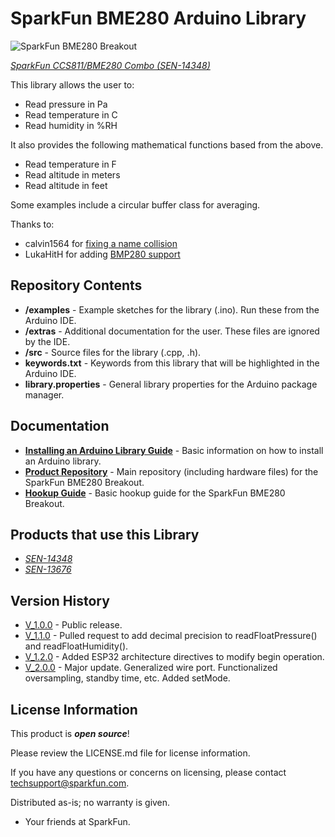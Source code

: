 SparkFun BME280 Arduino Library
========================================

![SparkFun BME280 Breakout](https://cdn.sparkfun.com//assets/parts/1/2/3/2/9/14348-01.jpg)

[*SparkFun CCS811/BME280 Combo (SEN-14348)*](https://www.sparkfun.com/products/14348)

This library allows the user to:

* Read pressure in Pa
* Read temperature in C
* Read humidity in %RH

It also provides the following mathematical functions based from the above.

* Read temperature in F
* Read altitude in meters
* Read altitude in feet

Some examples include a circular buffer class for averaging.

Thanks to:
* calvin1564 for [fixing a name collision](https://github.com/sparkfun/SparkFun_BME280_Arduino_Library/pull/34)
* LukaHitH for adding [BMP280 support](https://github.com/sparkfun/SparkFun_BME280_Arduino_Library/pull/23)

Repository Contents
-------------------

* **/examples** - Example sketches for the library (.ino). Run these from the Arduino IDE. 
* **/extras** - Additional documentation for the user. These files are ignored by the IDE. 
* **/src** - Source files for the library (.cpp, .h).
* **keywords.txt** - Keywords from this library that will be highlighted in the Arduino IDE. 
* **library.properties** - General library properties for the Arduino package manager. 

Documentation
--------------

* **[Installing an Arduino Library Guide](https://learn.sparkfun.com/tutorials/installing-an-arduino-library)** - Basic information on how to install an Arduino library.
* **[Product Repository](https://github.com/sparkfun/BME280-Breakout-Board)** - Main repository (including hardware files) for the SparkFun BME280 Breakout.
* **[Hookup Guide](https://learn.sparkfun.com/tutorials/sparkfun-bme280-breakout-hookup-guide)** - Basic hookup guide for the SparkFun BME280 Breakout.

Products that use this Library 
---------------------------------

* [*SEN-14348*](https://www.sparkfun.com/products/14348)
* [*SEN-13676*](https://www.sparkfun.com/products/13676)

Version History
---------------

* [V_1.0.0](https://github.com/sparkfun/SparkFun_BME280_Arduino_Library/tree/V_1.0.0) - Public release.
* [V_1.1.0](https://github.com/sparkfun/SparkFun_BME280_Arduino_Library/tree/V_1.1.0) - Pulled request to add decimal precision to readFloatPressure() and readFloatHumidity().
* [V_1.2.0](https://github.com/sparkfun/SparkFun_BME280_Arduino_Library/tree/V_1.2.0) - Added ESP32 architecture directives to modify begin operation.
* [V_2.0.0](https://github.com/sparkfun/SparkFun_BME280_Arduino_Library/tree/V_2.0.0) - Major update. Generalized wire port. Functionalized oversampling, standby time, etc. Added setMode.


License Information
-------------------

This product is _**open source**_! 

Please review the LICENSE.md file for license information. 

If you have any questions or concerns on licensing, please contact techsupport@sparkfun.com.

Distributed as-is; no warranty is given.

- Your friends at SparkFun.

